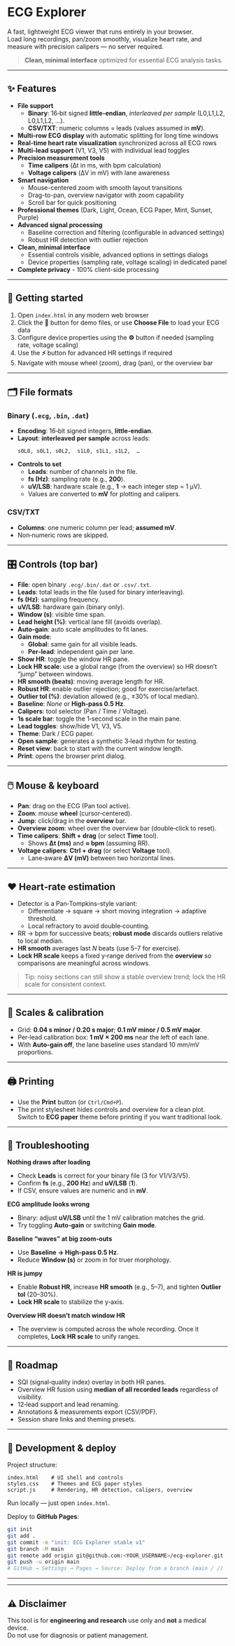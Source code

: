 # ECG Explorer

A fast, lightweight ECG viewer that runs entirely in your browser.  
Load long recordings, pan/zoom smoothly, visualize heart rate, and measure with precision calipers — no server required.

> **Clean, minimal interface** optimized for essential ECG analysis tasks.

---

## ✨ Features

- **File support**
  - **Binary**: 16‑bit signed **little‑endian**, *interleaved per sample* (L0,L1,L2, L0,L1,L2, …).
  - **CSV/TXT**: numeric columns = leads (values assumed in **mV**).
- **Multi‑row ECG display** with automatic splitting for long time windows
- **Real-time heart rate visualization** synchronized across all ECG rows  
- **Multi-lead support** (V1, V3, V5) with individual lead toggles
- **Precision measurement tools**
  - **Time calipers** (Δt in ms, with bpm calculation)
  - **Voltage calipers** (ΔV in mV) with lane awareness
- **Smart navigation**
  - Mouse-centered zoom with smooth layout transitions
  - Drag-to-pan, overview navigator with zoom capability
  - Scroll bar for quick positioning
- **Professional themes** (Dark, Light, Ocean, ECG Paper, Mint, Sunset, Purple)
- **Advanced signal processing** 
  - Baseline correction and filtering (configurable in advanced settings)
  - Robust HR detection with outlier rejection
- **Clean, minimal interface** 
  - Essential controls visible, advanced options in settings dialogs
  - Device properties (sampling rate, voltage scaling) in dedicated panel
- **Complete privacy** - 100% client-side processing

---

## 🚀 Getting started

1. Open `index.html` in any modern web browser
2. Click the **📁** button for demo files, or use **Choose File** to load your ECG data
3. Configure device properties using the **⚙️** button if needed (sampling rate, voltage scaling)
4. Use the **⚡** button for advanced HR settings if required
5. Navigate with mouse wheel (zoom), drag (pan), or the overview bar

---

## 🗂️ File formats

### Binary (`.ecg`, `.bin`, `.dat`)
- **Encoding**: 16‑bit signed integers, **little‑endian**.
- **Layout**: **interleaved per sample** across leads:
  ```text
  s0L0, s0L1, s0L2,  s1L0, s1L1, s1L2,  …
  ```
- **Controls to set**
  - **Leads**: number of channels in the file.
  - **fs (Hz)**: sampling rate (e.g., **200**).
  - **uV/LSB**: hardware scale (e.g., **1** → each integer step = 1 µV).
  - Values are converted to **mV** for plotting and calipers.

### CSV/TXT
- **Columns**: one numeric column per lead; **assumed mV**.
- Non‑numeric rows are skipped.

---

## 🎛️ Controls (top bar)

- **File**: open binary `.ecg/.bin/.dat` or `.csv/.txt`.
- **Leads**: total leads in the file (used for binary interleaving).
- **fs (Hz)**: sampling frequency.
- **uV/LSB**: hardware gain (binary only).
- **Window (s)**: visible time span.
- **Lead height (%)**: vertical lane fill (avoids overlap).
- **Auto‑gain**: auto scale amplitudes to fit lanes.
- **Gain mode**:
  - **Global**: same gain for all visible leads.
  - **Per‑lead**: independent gain per lane.
- **Show HR**: toggle the window HR pane.
- **Lock HR scale**: use a global range (from the overview) so HR doesn’t “jump” between windows.
- **HR smooth (beats)**: moving average length for HR.
- **Robust HR**: enable outlier rejection; good for exercise/artefact.
- **Outlier tol (%)**: deviation allowed (e.g., ±30% of local median).
- **Baseline**: *None* or **High‑pass 0.5 Hz**.
- **Calipers**: tool selector (Pan / Time / Voltage).
- **1s scale bar**: toggle the 1‑second scale in the main pane.
- **Lead toggles**: show/hide V1, V3, V5.
- **Theme**: Dark / ECG paper.
- **Open sample**: generates a synthetic 3‑lead rhythm for testing.
- **Reset view**: back to start with the current window length.
- **Print**: opens the browser print dialog.

---

## 🖱️ Mouse & keyboard

- **Pan**: drag on the ECG (Pan tool active).
- **Zoom**: mouse **wheel** (cursor‑centered).
- **Jump**: click/drag in the **overview** bar.
- **Overview zoom**: wheel over the overview bar (double‑click to reset).
- **Time calipers**: **Shift + drag** (or select **Time** tool).
  - Shows **Δt (ms)** and **≈ bpm** (assuming RR).
- **Voltage calipers**: **Ctrl + drag** (or select **Voltage** tool).
  - Lane‑aware **ΔV (mV)** between two horizontal lines.

---

## ❤️ Heart‑rate estimation

- Detector is a Pan‑Tompkins–style variant:
  - Differentiate → square → short moving integration → adaptive threshold.
  - Local refractory to avoid double‑counting.
- RR → bpm for successive beats; **robust mode** discards outliers relative to local median.
- **HR smooth** averages last *N* beats (use 5–7 for exercise).
- **Lock HR scale** keeps a fixed y‑range derived from the **overview** so comparisons are meaningful across windows.

> Tip: noisy sections can still show a stable overview trend; lock the HR scale for consistent context.

---

## 📏 Scales & calibration

- Grid: **0.04 s minor / 0.20 s major**; **0.1 mV minor / 0.5 mV major**.
- Per‑lead calibration box: **1 mV × 200 ms** near the left of each lane.
- With **Auto‑gain off**, the lane baseline uses standard 10 mm/mV proportions.

---

## 🖨️ Printing

- Use the **Print** button (or `Ctrl/Cmd+P`).
- The print stylesheet hides controls and overview for a clean plot.  
  Switch to **ECG paper** theme before printing if you want traditional look.

---

## 🧰 Troubleshooting

**Nothing draws after loading**  
- Check **Leads** is correct for your binary file (3 for V1/V3/V5).  
- Confirm **fs** (e.g., **200 Hz**) and **uV/LSB** (**1**).  
- If CSV, ensure values are numeric and in **mV**.

**ECG amplitude looks wrong**  
- Binary: adjust **uV/LSB** until the 1 mV calibration matches the grid.  
- Try toggling **Auto‑gain** or switching **Gain mode**.

**Baseline “waves” at big zoom‑outs**  
- Use **Baseline → High‑pass 0.5 Hz**.  
- Reduce **Window (s)** or zoom in for truer morphology.

**HR is jumpy**  
- Enable **Robust HR**, increase **HR smooth** (e.g., 5–7), and tighten **Outlier tol** (20–30%).  
- **Lock HR scale** to stabilize the y‑axis.

**Overview HR doesn’t match window HR**  
- The overview is computed across the whole recording. Once it completes, **Lock HR scale** to unify ranges.

---

## 🧭 Roadmap

- SQI (signal‑quality index) overlay in both HR panes.
- Overview HR fusion using **median of all recorded leads** regardless of visibility.
- 12‑lead support and lead renaming.
- Annotations & measurements export (CSV/PDF).
- Session share links and theming presets.

---

## 🧪 Development & deploy

Project structure:
```text
index.html    # UI shell and controls
styles.css    # Themes and ECG paper styles
script.js     # Rendering, HR detection, calipers, overview
```

Run locally — just open `index.html`.

Deploy to **GitHub Pages**:
```bash
git init
git add .
git commit -m "init: ECG Explorer stable v1"
git branch -M main
git remote add origin git@github.com:<YOUR_USERNAME>/ecg-explorer.git
git push -u origin main
# GitHub → Settings → Pages → Source: Deploy from a branch (main / /)
```

---

---

## ⚠️ Disclaimer

This tool is for **engineering and research** use only and **not** a medical device.  
Do not use for diagnosis or patient management.
